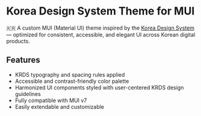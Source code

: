 # Korea Design System Theme for MUI

🇰🇷 A custom MUI (Material UI) theme inspired by the [Korea Design System](https://www.krds.go.kr/) — optimized for consistent, accessible, and elegant UI across Korean digital products.

## Features

- KRDS typography and spacing rules applied
- Accessible and contrast-friendly color palette
- Harmonized UI components styled with user-centered KRDS design guidelines
- Fully compatible with MUI v7
- Easily extendable and customizable

